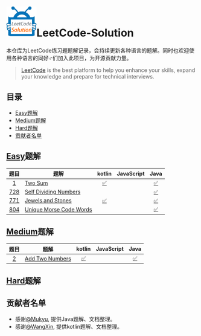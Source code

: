 # <img src="./src/res/img/logo.gif" alt="LeetCode-Solution" width="80" height="80" align="bottom"/>LeetCode-Solution
本仓库为LeetCode练习题题解记录，会持续更新各种语言的题解。同时也欢迎使用各种语言的同好♂们加入此项目，为开源贡献力量。

> [LeetCode](https://leetcode.com/) is the best platform to help you enhance your skills, expand your knowledge and prepare for technical interviews.

## 目录
- [Easy题解](#Easy题解)
- [Medium题解](#Medium题解)
- [Hard题解](#Hard题解)
- [贡献者名单](#贡献者名单)

## [Easy](https://leetcode.com/problemset/all/?difficulty=Easy)题解
|         题目         | 题解                                   | kotlin           | JavaScript |     Java      |
| :-----------------: | -------------------------------------- | :--------------: | :-------: | :------------: |
| [1][1-question]     | [Two Sum][1-tips]                      | [✅][1-kotlin]   |           | [✅][1-java]   |
| [728][728-question] | [Self Dividing Numbers][728-tips]      |                  |           | [✅][728-java] |
| [771][771-question] | [Jewels and Stones][771-tips]          | [✅][771-kotlin] |           | [✅][771-java] |
| [804][804-question] | [Unique Morse Code Words][804-tips]    |                  |           | [✅][804-java] |


## [Medium](https://leetcode.com/problemset/all/?difficulty=Medium)题解
|         题目         | 题解                                   | kotlin        | JavaScript |     Java      |
| :-----------------: | -------------------------------------- | :------------: | :-------: | :------------: |
| [2][2-question]     | [Add Two Numbers][2-tips]              | [✅][2-kotlin] |           | [✅][2-java]   |


## [Hard](https://leetcode.com/problemset/all/?difficulty=Hard)题解

## 贡献者名单
- 感谢[@Mukyu](https://github.com/Mukyu), 提供Java题解、文档整理。
- 感谢[@WangXin](https://github.com/relish-wang), 提供kotlin题解、文档整理。


[logo]: ./res/img/logo.gif

[1-question]: https://leetcode.com/problems/two-sum/description/
[2-question]: https://leetcode.com/problems/add-two-numbers/description/
[728-question]: https://leetcode.com/problems/self-dividing-numbers/description/
[771-question]: https://leetcode.com/problems/jewels-and-stones/description/
[804-question]: https://leetcode.com/problems/unique-morse-code-words/description/

[1-tips]: ./tips/1/README.md
[2-tips]: ./tips/2/README.md
[728-tips]: ./tips/728/README.md
[771-tips]: ./tips/771/README.md
[804-tips]: ./tips/804/README.md

[1-kotlin]: ./src/_1/kotlin/Solution.kt
[2-kotlin]: ./src/_2/kotlin/Solution.kt
[771-kotlin]: ./src/_771/kotlin/Solution.kt

[1-java]: ./src/_1/Solution.java
[2-java]: ./src/_2/Solution.java
[728-java]: ./src/_728/Solution.java
[771-java]: ./src/_771/Solution.java
[804-java]: ./src/_804/Solution.java
